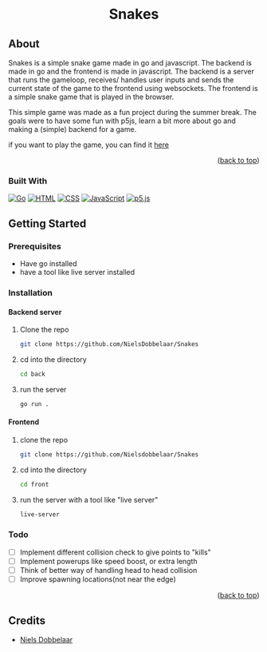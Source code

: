<a name="readme-top"></a>

<br />
<div align="center">
  <h1 align="center">Snakes</h1>
</div>

## About

Snakes is a simple snake game made in go and javascript. The backend is made in go and the frontend is made in javascript. The backend is a server that runs the gameloop, receives/ handles user inputs and sends the current state of the game to the frontend using websockets. The frontend is a simple snake game that is played in the browser.

This simple game was made as a fun project during the summer break. The goals were to have some fun with p5js, learn a bit more about go and making a (simple) backend for a game.

if you want to play the game, you can find it [here](https://snakes.nielsdobbelaar.nl/)

<p align="right">(<a href="#readme-top">back to top</a>)</p>

### Built With

[![Go][golang]][golang-url]
[![HTML][html]][html-url]
[![CSS][css]][css-url]
[![JavaScript][js]][js-url]
[![p5.js][p5js]][p5js-url]

## Getting Started

### Prerequisites

- Have go installed
- have a tool like live server installed

### Installation

#### Backend server

1. Clone the repo
   ```sh
   git clone https://github.com/NielsDobbelaar/Snakes
   ```
2. cd into the directory
   ```sh
   cd back
   ```
3. run the server
   ```sh
   go run .
   ```

#### Frontend

1. clone the repo
   ```sh
   git clone https://github.com/Nielsdobbelaar/Snakes
   ```
2. cd into the directory
   ```sh
   cd front
   ```
3. run the server with a tool like "live server"
   ```sh
   live-server
   ```

### Todo

- [ ] Implement different collision check to give points to "kills"
- [ ] Implement powerups like speed boost, or extra length
- [ ] Think of better way of handling head to head collision
- [ ] Improve spawning locations(not near the edge)

<p align="right">(<a href="#readme-top">back to top</a>)</p>

## Credits

- [Niels Dobbelaar](https://github.com/NielsDobbelaar)

<!-- badges -->

[golang]: https://img.shields.io/badge/Go-00ADD8?style=for-the-badge&logo=go&logoColor=white
[html]: https://img.shields.io/badge/HTML5-E34F26?style=for-the-badge&logo=html5&logoColor=white
[css]: https://img.shields.io/badge/CSS3-1572B6?style=for-the-badge&logo=css3&logoColor=white
[js]: https://img.shields.io/badge/JavaScript-F7DF1E?style=for-the-badge&logo=javascript&logoColor=black
[p5js]: https://img.shields.io/badge/p5.js-ED225D?style=for-the-badge&logo=p5.js&logoColor=white

<!-- links -->

[golang-url]: https://go.dev/
[html-url]: https://developer.mozilla.org/en-US/docs/Web/HTML
[css-url]: https://developer.mozilla.org/en-US/docs/Web/CSS
[js-url]: https://developer.mozilla.org/en-US/docs/Web/JavaScript
[p5js-url]: https://p5js.org/
